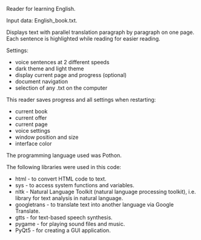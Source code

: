 Reader for learning English.

Input data: English_book.txt.

Displays text with parallel translation paragraph by paragraph on one page. Each sentence is highlighted while reading for easier reading.

Settings:
* voice sentences at 2 different speeds
* dark theme and light theme
* display current page and progress (optional)
* document navigation
* selection of any .txt on the computer

This reader saves progress and all settings when restarting:
* current book
* current offer
* current page
* voice settings
* window position and size
* interface color

The programming language used was Pothon.

The following libraries were used in this code:

* html - to convert HTML code to text.
* sys - to access system functions and variables.
* nltk - Natural Language Toolkit (natural language processing toolkit), i.e. library for text analysis in natural language.
* googletrans - to translate text into another language via Google Translate.
* gtts - for text-based speech synthesis.
* pygame - for playing sound files and music.
* PyQt5 - for creating a GUI application.